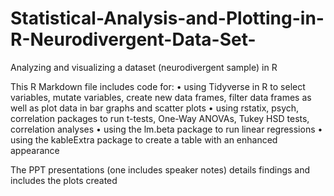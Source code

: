 # Statistical-Analysis-and-Plotting-in-R-Neurodivergent-Data-Set-
Analyzing and visualizing a dataset (neurodivergent sample) in R

This R Markdown file includes code for:
•	using Tidyverse in R to select variables, mutate variables, create new data frames, filter data frames as well as plot data in bar graphs and scatter plots
•	using rstatix, psych, correlation packages to run t-tests, One-Way ANOVAs, Tukey HSD tests, correlation analyses
•	using the lm.beta package to run linear regressions
•	using the kableExtra package to create a table with an enhanced appearance

The PPT presentations (one includes speaker notes) details findings and includes the plots created
